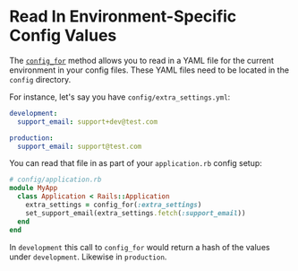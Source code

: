 # Read In Environment-Specific Config Values

The [`config_for`](https://apidock.com/rails/Rails/Application/config_for)
method allows you to read in a YAML file for the current environment in your
config files. These YAML files need to be located in the `config` directory.

For instance, let's say you have `config/extra_settings.yml`:

```yml
development:
  support_email: support+dev@test.com

production:
  support_email: support@test.com
```

You can read that file in as part of your `application.rb` config setup:

```ruby
# config/application.rb
module MyApp
  class Application < Rails::Application
    extra_settings = config_for(:extra_settings)
    set_support_email(extra_settings.fetch(:support_email))
  end
end
```

In `development` this call to `config_for` would return a hash of the values
under `development`. Likewise in `production`.
